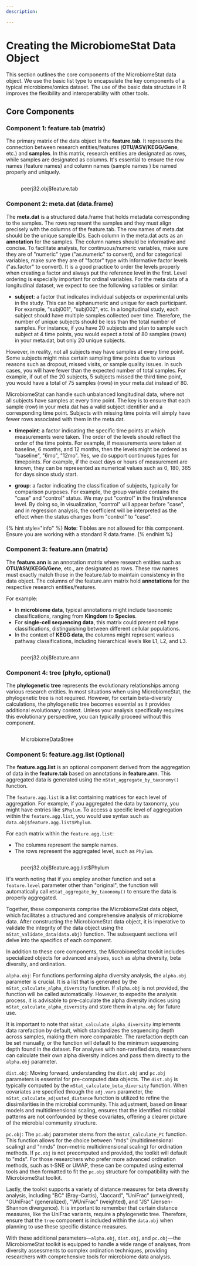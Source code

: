 ```yaml
---
description: 

---
```


# Creating the MicrobiomeStat Data Object

This section outlines the core components of the MicrobiomeStat data object. We use the basic list type to encapsulate the key components of a typical microbiome/omics dataset.  The use of the basic data structure in R improves the flexibility and interoperability with other tools.

## Core Components

### Component 1: feature.tab (matrix)

The primary matrix of the data object is the **feature.tab**. It represents the connection between research entities/features (**OTU/ASV/KEGG/Gene**, etc.) and **samples**. In this matrix, research entities are designated as rows, while samples are designated as columns. It's essential to ensure the row names (feature names) and column names (sample names ) be named properly and uniquely.

<figure><img src="../../.gitbook/assets/Screenshot 2023-10-11 at 10.35.59.png" alt=""><figcaption><p>peerj32.obj$feature.tab</p></figcaption></figure>

### Component 2: meta.dat (data.frame)

The **meta.dat** is a structured data.frame that holds metadata corresponding to the samples. The rows represent the samples and they must align precisely with the columns of the feature.tab. The row names of meta.dat should be the unique sample IDs. Each column in the meta.dat acts as an **annotation** for the samples. The column names should be informative and concise. To facilitate analysis, for continuous/numeric variables,  make sure they are of "numeric" type ("as.numeric" to convert), and for categorical variables, make sure they are of "factor" type with informative factor levels ("as.factor" to convert). It is a good practice to order the levels properly when creating a factor and always put the reference level in the first.  Level ordering is especially important for ordinal variables. For the meta data of a longitudinal dataset, we expect to see the following variables or similar:

* **subject**: a factor that indicates individual subjects or experimental units in the study. This can be alphanumeric and unique for each participant. For example, "subj001", "subj002", etc. In a longitudinal study, each subject should have multiple samples collected over time. Therefore, the number of unique subjects should be less than the total number of samples. For instance, if you have 20 subjects and plan to sample each subject at 4 time points, you would expect a total of 80 samples (rows) in your meta.dat, but only 20 unique subjects. 

However, in reality, not all subjects may have samples at every time point. Some subjects might miss certain sampling time points due to various reasons such as dropout, missed visits, or sample quality issues. In such cases, you will have fewer than the expected number of total samples. For example, if out of the 20 subjects, 5 subjects missed the third time point, you would have a total of 75 samples (rows) in your meta.dat instead of 80.

MicrobiomeStat can handle such unbalanced longitudinal data, where not all subjects have samples at every time point. The key is to ensure that each sample (row) in your meta.dat has a valid subject identifier and a corresponding time point. Subjects with missing time points will simply have fewer rows associated with them in the meta.dat.

* **timepoint**: a factor indicating the specific time points at which measurements were taken. The order of the levels should reflect the order of the time points. For example, if measurements were taken at baseline, 6 months, and 12 months, then the levels might be ordered as "baseline", "6mo", "12mo". Yes, we do support continuous types for timepoints. For example, if the exact days or hours of measurement are known, they can be represented as numerical values such as 0, 180, 365 for days since study start.

* **group**: a factor indicating the classification of subjects, typically for comparison purposes. For example, the group variable contains the "case" and "control" status. We may put "control" in the first/reference level. By doing so, in visualization, "control" will appear before "case", and in regression analysis, the coefficient will be interpreted as the effect when the status changes from "control" to "case".

{% hint style="info" %}
**Note**: Tibbles are not allowed for this component. Ensure you are working with a standard R data.frame.
{% endhint %}

### Component 3: feature.ann (matrix)

The **feature.ann** is an annotation matrix where research entities such as **OTU/ASV/KEGG/Gene**, etc., are designated as rows. These row names must exactly match those in the feature.tab to maintain consistency in the data object. The columns of the feature.ann matrix hold **annotations** for the respective research entities/features.

For example:

* In **microbiome data**, typical annotations might include taxonomic classifications, ranging from **Kingdom** to **Species**.
* For **single-cell sequencing data**, this matrix could present cell type classifications, distinguishing between different cellular populations.
* In the context of **KEGG data**, the columns might represent various pathway classifications, including hierarchical levels like L1, L2, and L3.

<figure><img src="../../.gitbook/assets/Screenshot 2023-10-11 at 10.38.05.png" alt=""><figcaption><p>peerj32.obj$feature.ann</p></figcaption></figure>

### Component 4: tree (phylo, optional)

The **phylogenetic tree** represents the evolutionary relationships among various research entities. In most situations when using MicrobiomeStat, the phylogenetic tree is not required. However, for certain beta-diversity calculations, the phylogenetic tree becomes essential as it provides additional evolutionary context. Unless your analysis specifically requires this evolutionary perspective, you can typically proceed without this component.

<figure><img src="../../.gitbook/assets/Screenshot 2023-10-11 at 10.42.09.png" alt=""><figcaption><p>MicrobiomeData$tree</p></figcaption></figure>

### Component 5: feature.agg.list (Optional)

The **feature.agg.list** is an optional component derived from the aggregation of data in the **feature.tab** based on annotations in **feature.ann**. This aggregated data is generated using the `mStat_aggregate_by_taxonomy()` function.

The `feature.agg.list` is a list containing matrices for each level of aggregation. For example, if you aggregated the data by taxonomy, you might have entries like `$Phylum`. To access a specific level of aggregation within the `feature.agg.list`, you would use syntax such as `data.obj$feature.agg.list$Phylum`.

For each matrix within the `feature.agg.list`:

* The columns represent the sample names.
* The rows represent the aggregated level, such as `Phylum`.

<figure><img src="../../.gitbook/assets/Screenshot 2023-10-11 at 10.44.02.png" alt=""><figcaption><p>peerj32.obj$feature.agg.list$Phylum</p></figcaption></figure>

It's worth noting that if you employ another function and set a `feature.level` parameter other than "original", the function will automatically call `mStat_aggregate_by_taxonomy()` to ensure the data is properly aggregated.

Together, these components comprise the MicrobiomeStat data object, which facilitates a structured and comprehensive analysis of microbiome data. After constructing the MicrobiomeStat data object, it is imperative to validate the integrity of the data object using the `mStat_validate_data(data.obj)` function. The subsequent sections will delve into the specifics of each component.

In addition to these core components, the MicrobiomeStat toolkit includes specialized objects for advanced analyses, such as alpha diversity, beta diversity, and ordination.

`alpha.obj`: For functions performing alpha diversity analysis, the `alpha.obj` parameter is crucial. It is a list that is generated by the `mStat_calculate_alpha_diversity` function. If `alpha.obj` is not provided, the function will be called automatically. However, to expedite the analysis process, it is advisable to pre-calculate the alpha diversity indices using `mStat_calculate_alpha_diversity` and store them in `alpha.obj` for future use.

It is important to note that `mStat_calculate_alpha_diversity` implements data rarefaction by default, which standardizes the sequencing depth across samples, making them more comparable. The rarefaction depth can be set manually, or the function will default to the minimum sequencing depth found in the dataset. For analyses with non-rarefied data, researchers can calculate their own alpha diversity indices and pass them directly to the `alpha.obj` parameter.

`dist.obj`: Moving forward, understanding the `dist.obj` and `pc.obj` parameters is essential for pre-computed data objects. The `dist.obj` is typically computed by the `mStat_calculate_beta_diversity` function. When covariates are specified through the `adj.vars` parameter, the `mStat_calculate_adjusted_distance` function is utilized to refine the dissimilarities in the microbial community. This adjustment, based on linear models and multidimensional scaling, ensures that the identified microbial patterns are not confounded by these covariates, offering a clearer picture of the microbial community structure.

`pc.obj`: The `pc.obj` parameter stems from the `mStat_calculate_PC` function. This function allows for the choice between "mds" (multidimensional scaling) and "nmds" (non-metric multidimensional scaling) for ordination methods. If `pc.obj` is not precomputed and provided, the toolkit will default to "mds". For those researchers who prefer more advanced ordination methods, such as t-SNE or UMAP, these can be computed using external tools and then formatted to fit the `pc.obj` structure for compatibility with the MicrobiomeStat toolkit.

Lastly, the toolkit supports a variety of distance measures for beta diversity analysis, including "BC" (Bray-Curtis), "Jaccard", "UniFrac" (unweighted), "GUniFrac" (generalized), "WUniFrac" (weighted), and "JS" (Jensen-Shannon divergence). It is important to remember that certain distance measures, like the UniFrac variants, require a phylogenetic tree. Therefore, ensure that the `tree` component is included within the `data.obj` when planning to use these specific distance measures.

With these additional parameters—`alpha.obj`, `dist.obj`, and `pc.obj`—the MicrobiomeStat toolkit is equipped to handle a wide range of analyses, from diversity assessments to complex ordination techniques, providing researchers with comprehensive tools for microbiome data analysis.